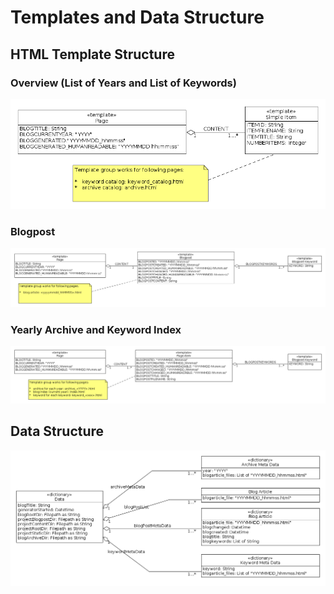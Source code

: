 # Templates and Data Structure

## HTML Template Structure

### Overview (List of Years and List of Keywords)

![List of Years and List of Keywords](./bloggenerator_template_group_3.png)

### Blogpost

![Blogpost](./bloggenerator_template_group_2.png)

### Yearly Archive and Keyword Index

![Yearly Archive and Keyword Index](./bloggenerator_template_group_1.png)


## Data Structure

![Data Structure](./bloggenerator_data.png)